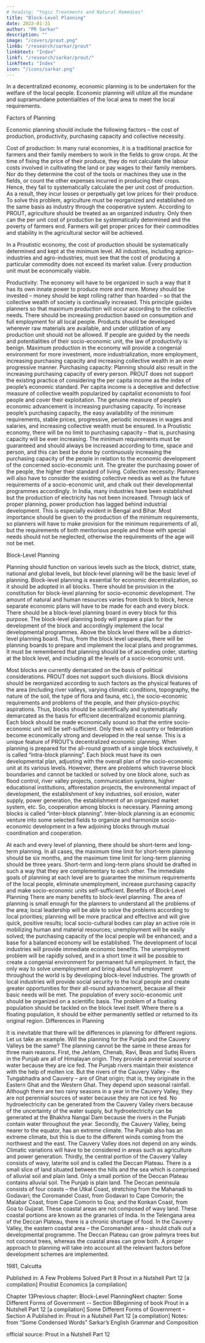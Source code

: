 ```yaml
---
# heading: "Yogic Treatments and Natural Remedies"
title: "Block-Level Planning"
date: 2022-01-31
author: "PR Sarkar"
description: ""
image: "/covers/prout.png"
linkb: "/research/sarkar/prout"
linkbtext: "Index"
linkf: "/research/sarkar/prout/"
linkftext: "Index"
icon: "/icons/sarkar.png"
---
```




In a decentralized economy, economic planning is to be undertaken for the welfare of the local people. Economic planning will utilize all the mundane and supramundane potentialities of the local area to meet the local requirements.

Factors of Planning

Economic planning should include the following factors – the cost of production, productivity, purchasing capacity and collective necessity.

Cost of production: In many rural economies, it is a traditional practice for farmers and their family members to work in the fields to grow crops. At the time of fixing the price of their produce, they do not calculate the labour costs involved in cultivating the land or pay wages to their family members. Nor do they determine the cost of the tools or machines they use in the fields, or count the other expenses incurred in producing their crops. Hence, they fail to systematically calculate the per unit cost of production. As a result, they incur losses or perpetually get low prices for their produce.
To solve this problem, agriculture must be reorganized and established on the same basis as industry through the cooperative system. According to PROUT, agriculture should be treated as an organized industry. Only then can the per unit cost of production be systematically determined and the poverty of farmers end. Farmers will get proper prices for their commodities and stability in the agricultural sector will be achieved.

In a Proutistic economy, the cost of production should be systematically determined and kept at the minimum level. All industries, including agrico-industries and agro-industries, must see that the cost of producing a particular commodity does not exceed its market value. Every production unit must be economically viable.

Productivity: The economy will have to be organized in such a way that it has its own innate power to produce more and more. Money should be invested – money should be kept rolling rather than hoarded – so that the collective wealth of society is continually increased.
This principle guides planners so that maximum production will occur according to the collective needs. There should be increasing production based on consumption and full employment for all local people. Products should be developed wherever raw materials are available, and under utilization of any production unit should not be allowed.
If people are guided by the needs and potentialities of their socio-economic unit, the law of productivity is benign. Maximum production in the economy will provide a congenial environment for more investment, more industrialization, more employment, increasing purchasing capacity and increasing collective wealth in an ever progressive manner.
Purchasing capacity: Planning should also result in the increasing purchasing capacity of every person. PROUT does not support the existing practice of considering the per capita income as the index of people’s economic standard. Per capita income is a deceptive and defective measure of collective wealth popularized by capitalist economists to fool people and cover their exploitation. The genuine measure of people’s economic advancement is increasing purchasing capacity.
To increase people’s purchasing capacity, the easy availability of the minimum requirements, stable prices, progressive, periodic increases in wages and salaries, and increasing collective wealth must be ensured.
In a Proutistic economy, there will be no limit to purchasing capacity – that is, purchasing capacity will be ever increasing. The minimum requirements must be guaranteed and should always be increased according to time, space and person, and this can best be done by continuously increasing the purchasing capacity of the people in relation to the economic development of the concerned socio-economic unit. The greater the purchasing power of the people, the higher their standard of living.
Collective necessity: Planners will also have to consider the existing collective needs as well as the future requirements of a socio-economic unit, and chalk out their developmental programmes accordingly. In India, many industries have been established but the production of electricity has not been increased. Through lack of proper planning, power production has lagged behind industrial development. This is especially evident in Bengal and Bihar.
Most importance should be given to the production of the minimum requirements, so planners will have to make provision for the minimum requirements of all, but the requirements of both meritorious people and those with special needs should not be neglected, otherwise the requirements of the age will not be met.

Block-Level Planning

Planning should function on various levels such as the block, district, state, national and global levels, but block-level planning will be the basic level of planning. Block-level planning is essential for economic decentralization, so it should be adopted in all blocks. There should be provision in the constitution for block-level planning for socio-economic development.
The amount of natural and human resources varies from block to block, hence separate economic plans will have to be made for each and every block. There should be a block-level planning board in every block for this purpose. The block-level planning body will prepare a plan for the development of the block and accordingly implement the local developmental programmes. Above the block level there will be a district-level planning board. Thus, from the block level upwards, there will be planning boards to prepare and implement the local plans and programmes. It must be remembered that planning should be of ascending order, starting at the block level, and including all the levels of a socio-economic unit.

Most blocks are currently demarcated on the basis of political considerations. PROUT does not support such divisions. Block divisions should be reorganized according to such factors as the physical features of the area (including river valleys, varying climatic conditions, topography, the nature of the soil, the type of flora and fauna, etc.), the socio-economic requirements and problems of the people, and their physico-psychic aspirations. Thus, blocks should be scientifically and systematically demarcated as the basis for efficient decentralized economic planning.
Each block should be made economically sound so that the entire socio-economic unit will be self-sufficient. Only then will a country or federation become economically strong and developed in the real sense. This is a unique feature of PROUT’s decentralized economic planning.
When planning is prepared for the all-round growth of a single block exclusively, it is called “intra-block planning”. Each block must have its own developmental plan, adjusting with the overall plan of the socio-economic unit at its various levels.
However, there are problems which traverse block boundaries and cannot be tackled or solved by one block alone, such as flood control, river valley projects, communication systems, higher educational institutions, afforestation projects, the environmental impact of development, the establishment of key industries, soil erosion, water supply, power generation, the establishment of an organized market system, etc. So, cooperation among blocks is necessary. Planning among blocks is called “inter-block planning”. Inter-block planning is an economic venture into some selected fields to organize and harmonize socio-economic development in a few adjoining blocks through mutual coordination and cooperation.

At each and every level of planning, there should be short-term and long-term planning. In all cases, the maximum time limit for short-term planning should be six months, and the maximum time limit for long-term planning should be three years. Short-term and long-term plans should be drafted in such a way that they are complementary to each other. The immediate goals of planning at each level are to guarantee the minimum requirements of the local people, eliminate unemployment, increase purchasing capacity and make socio-economic units self-sufficient.
Benefits of Block-Level Planning
There are many benefits to block-level planning. The area of planning is small enough for the planners to understand all the problems of the area; local leadership will be able to solve the problems according to local priorities; planning will be more practical and effective and will give quick, positive results; local socio-cultural bodies can play an active role in mobilizing human and material resources; unemployment will be easily solved; the purchasing capacity of the local people will be enhanced; and a base for a balanced economy will be established.
The development of local industries will provide immediate economic benefits. The unemployment problem will be rapidly solved, and in a short time it will be possible to create a congenial environment for permanent full employment. In fact, the only way to solve unemployment and bring about full employment throughout the world is by developing block-level industries. The growth of local industries will provide social security to the local people and create greater opportunities for their all-round advancement, because all their basic needs will be met.
The population of every socio-economic unit should be organized on a scientific basis. The problem of a floating population should be tackled on the block level itself. Where there is a floating population, it should be either permanently settled or returned to its original region.
Differences in Planning

It is inevitable that there will be differences in planning for different regions. Let us take an example. Will the planning for the Punjab and the Cauvery Valleys be the same? The planning cannot be the same in these areas for three main reasons.
First, the Jehlam, Chenab, Ravi, Beas and Sutlej Rivers in the Punjab are all of Himalayan origin. They provide a perennial source of water because they are ice fed. The Punjab rivers maintain their existence with the help of molten ice. But the rivers of the Cauvery Valley – the Tungabhadra and Cauvery – are of Ghat origin; that is, they originate in the Eastern Ghat and the Western Ghat. They depend upon seasonal rainfall. Although there are two rainy seasons in a year in the Cauvery Valley, they are not perennial sources of water because they are not ice fed. No hydroelectricity can be generated from the Cauvery Valley rivers because of the uncertainty of the water supply, but hydroelectricity can be generated at the Bhakhra Nangal Dam because the rivers in the Punjab contain water throughout the year.
Secondly, the Cauvery Valley, being nearer to the equator, has an extreme climate. The Punjab also has an extreme climate, but this is due to the different winds coming from the northwest and the east. The Cauvery Valley does not depend on any winds. Climatic variations will have to be considered in areas such as agriculture and power generation.
Thirdly, the central portion of the Cauvery Valley consists of wavy, laterite soil and is called the Deccan Plateau. There is a small slice of land situated between the hills and the sea which is comprised of alluvial soil and plain land. Only a small portion of the Deccan Plateau contains alluvial soil. The Punjab is plain land. The Deccan peninsula consists of four coasts – the Utkal Coast, stretching from the Mahanadi to Godavari; the Coromandel Coast, from Godavari to Cape Comorin; the Malabar Coast, from Cape Comorin to Goa; and the Konkan Coast, from Goa to Gujarat. These coastal areas are not composed of wavy land. These coastal portions are known as the granaries of India. In the Telengana area of the Deccan Plateau, there is a chronic shortage of food. In the Cauvery Valley, the eastern coastal area – the Coromandel area – should chalk out a developmental programme. The Deccan Plateau can grow palmyra trees but not coconut trees, whereas the coastal areas can grow both.
A proper approach to planning will take into account all the relevant factors before development schemes are implemented.


1981, Calcutta

Published in: 
A Few Problems Solved Part 8
Prout in a Nutshell Part 12 [a compilation]
Proutist Economics [a compilation]

Chapter 13Previous chapter: Block-Level PlanningNext chapter: Some Different Forms of Government -- Section BBeginning of book	Prout in a Nutshell Part 12 [a compilation]
Some Different Forms of Government – Section A
Published in: 
Prout in a Nutshell Part 12 [a compilation]
Notes:
from “Some Condensed Words”
Sarkar’s English Grammar and Composition

official source: Prout in a Nutshell Part 12

